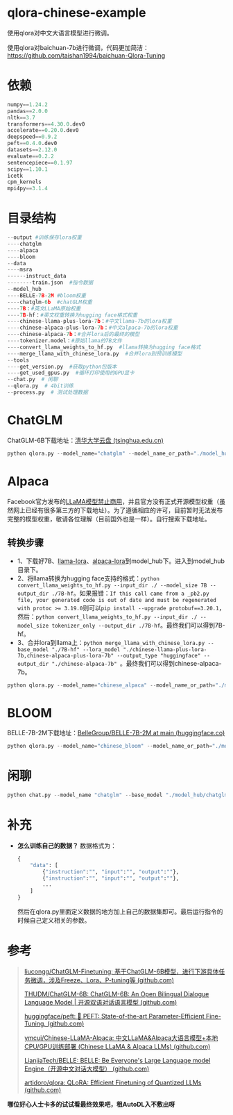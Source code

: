 # qlora-chinese-example
使用qlora对中文大语言模型进行微调。

使用qlora对baichuan-7b进行微调，代码更加简洁：https://github.com/taishan1994/baichuan-Qlora-Tuning

# 依赖

```python
numpy==1.24.2
pandas==2.0.0
nltk==3.7
transformers==4.30.0.dev0
accelerate==0.20.0.dev0
deepspeed==0.9.2
peft==0.4.0.dev0
datasets==2.12.0
evaluate==0.2.2
sentencepiece==0.1.97
scipy==1.10.1
icetk
cpm_kernels
mpi4py==3.1.4
```

# 目录结构

```python
--output #训练保存lora权重
----chatglm
----alpaca
----bloom
--data
----msra
------instruct_data
--------train.json  #指令数据
--model_hub
----BELLE-7B-2M #bloom权重
----chatglm-6b  #chatGLM权重
----7B：#英文LLaMA原始权重
----7B-hf：#英文权重转换为hugging face格式权重
----chinese-llama-plus-lora-7b：#中文llama-7b的lora权重
----chinese-alpaca-plus-lora-7b：#中文alpaca-7b的lora权重
----chinese-alpaca-7b：#合并lora后的最终的模型
----tokenizer.model：#原始llama的7B文件
----convert_llama_weights_to_hf.py  #llama转换为hugging face格式
----merge_llama_with_chinese_lora.py  #合并lora到预训练模型
--tools
----get_version.py  #获取python包版本
----get_used_gpus.py  #循环打印使用的GPU显卡
--chat.py  # 闲聊
--qlora.py  # 4bit训练
--process.py  # 测试处理数据
```

# ChatGLM

ChatGLM-6B下载地址：[清华大学云盘 (tsinghua.edu.cn)](https://cloud.tsinghua.edu.cn/d/fb9f16d6dc8f482596c2/) 

```python
python qlora.py --model_name="chatglm" --model_name_or_path="./model_hub/chatglm-6b" --trust_remote_code=True --dataset="msra" --source_max_len=128 --target_max_len=64 --do_train --save_total_limit=1 --padding_side="left" --per_device_train_batch_size=8 --do_eval --bits=4 --save_steps=10 --gradient_accumulation_steps=1 --learning_rate=1e-5 --output_dir="./output/chatglm/" --lora_r=8 --lora_alpha=32
```

# Alpaca

Facebook官方发布的[LLaMA模型禁止商用](https://github.com/facebookresearch/llama)，并且官方没有正式开源模型权重（虽然网上已经有很多第三方的下载地址）。为了遵循相应的许可，目前暂时无法发布完整的模型权重，敬请各位理解（目前国外也是一样）。自行搜索下载地址。

## 转换步骤

- 1、下载好7B、[llama-lora](https://huggingface.co/ziqingyang/chinese-llama-plus-lora-7b)、[alpaca-lora](https://huggingface.co/ziqingyang/chinese-alpaca-plus-lora-7b)到model_hub下。进入到model_hub目录下。
- 2、将llama转换为hugging face支持的格式：`python convert_llama_weights_to_hf.py --input_dir ./ --model_size 7B --output_dir ./7B-hf`。如果报错：`If this call came from a _pb2.py file, your generated code is out of date and must be regenerated with protoc >= 3.19.0`则可以`pip install --upgrade protobuf==3.20.1`，然后：`python convert_llama_weights_to_hf.py --input_dir ./ --model_size tokenizer_only --output_dir ./7B-hf`。最终我们可以得到7B-hf。
- 3、合并lora到llama上：`python merge_llama_with_chinese_lora.py --base_model "./7B-hf" --lora_model "./chinese-llama-plus-lora-7b,chinese-alpaca-plus-lora-7b" --output_type "huggingface" --output_dir "./chinese-alpaca-7b" `。最终我们可以得到chinese-alpaca-7b。

```python
python qlora.py --model_name="chinese_alpaca" --model_name_or_path="./model_hub/chinese-alpaca-7b" --trust_remote_code=False --dataset="msra" --source_max_len=128 --target_max_len=64 --do_train --save_total_limit=1 --padding_side="right" --per_device_train_batch_size=8 --do_eval --bits=4 --save_steps=10 --gradient_accumulation_steps=1 --learning_rate=1e-5 --output_dir="./output/alpaca/" --lora_r=8 --lora_alpha=32
```

# BLOOM

BELLE-7B-2M下载地址：[BelleGroup/BELLE-7B-2M at main (huggingface.co)](https://huggingface.co/BelleGroup/BELLE-7B-2M/tree/main)

```python
python qlora.py --model_name="chinese_bloom" --model_name_or_path="./model_hub/BELLE-7B-2M" --trust_remote_code=False --dataset="msra" --source_max_len=128 --target_max_len=64 --do_train --save_total_limit=1 --padding_side="left" --per_device_train_batch_size=8 --do_eval --bits=4 --save_steps=10 --gradient_accumulation_steps=1 --learning_rate=1e-5 --output_dir="./output/bloom/" --lora_r=8 --lora_alpha=32
```

# 闲聊

```python
python chat.py --model_name "chatglm" --base_model "./model_hub/chatglm-6b" --tokenizer_path "./model_hub/chatglm-6b" --lora_model "./output/chatglm/adapter_model" --with_prompt --interactive
```

# 补充

- **怎么训练自己的数据？** 数据格式为：

	```python
	{
	    "data": [
	        {"instruction":"", "input":"", "output":""},
	        {"instruction":"", "input":"", "output":""},
	        ...
	    ]
	}
	```

	然后在qlora.py里面定义数据的地方加上自己的数据集即可。最后运行指令的时候自己定义相关的参数。

# 参考

> [liucongg/ChatGLM-Finetuning: 基于ChatGLM-6B模型，进行下游具体任务微调，涉及Freeze、Lora、P-tuning等 (github.com)](https://github.com/liucongg/ChatGLM-Finetuning)
>
> [THUDM/ChatGLM-6B: ChatGLM-6B: An Open Bilingual Dialogue Language Model | 开源双语对话语言模型 (github.com)](https://github.com/THUDM/ChatGLM-6B/projects?query=is%3Aopen)
>
> [huggingface/peft: 🤗 PEFT: State-of-the-art Parameter-Efficient Fine-Tuning. (github.com)](https://github.com/huggingface/peft)
>
> [ymcui/Chinese-LLaMA-Alpaca: 中文LLaMA&Alpaca大语言模型+本地CPU/GPU训练部署 (Chinese LLaMA & Alpaca LLMs) (github.com)](https://github.com/ymcui/Chinese-LLaMA-Alpaca)
>
> [LianjiaTech/BELLE: BELLE: Be Everyone's Large Language model Engine（开源中文对话大模型） (github.com)](https://github.com/LianjiaTech/BELLE/)
>
> [artidoro/qlora: QLoRA: Efficient Finetuning of Quantized LLMs (github.com)](https://github.com/artidoro/qlora)

**哪位好心人士卡多的试试看最终效果吧，租AutoDL入不敷出呀**
